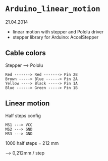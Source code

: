 `Arduino_linear_motion`
=======================

21.04.2014

* linear motion with stepper and Pololu driver
* stepper library for Arduino: AccelStepper

Cable colors
------------

Stepper --> Pololu

	Red -------> Red -------> Pin 2B
	Brown -----> Blue ------> Pin 2A
	Yellow ----> Black -----> Pin 1A
	Blue ------> Green -----> Pin 1B

Linear motion
-------------

Half steps config

	MS1 ---> VCC
	MS2 ---> GND
	MS3 ---> GND

1000 half steps = 212 mm

--> 0,212mm / step